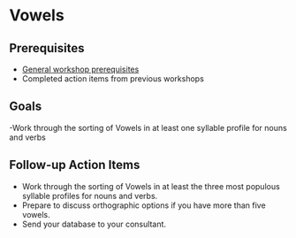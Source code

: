# Vowels

## Prerequisites
- [General workshop prerequisites](../WORKSHOPS.md#Prerequisites)
- Completed action items from previous workshops

## Goals
-Work through the sorting of Vowels in at least one syllable profile for nouns and verbs

## Follow-up Action Items
- Work through the sorting of Vowels in at least the three most populous syllable profiles for nouns and verbs.
- Prepare to discuss orthographic options if you have more than five vowels.
- Send your database to your consultant.

